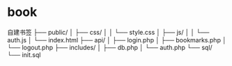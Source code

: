 # book

自建书签
├── public/
│   ├── css/
│   │   └── style.css
│   ├── js/
│   │   └── auth.js
│   └── index.html
├── api/
│   ├── login.php
│   ├── bookmarks.php
│   └── logout.php
├── includes/
│   ├── db.php
│   └── auth.php
└── sql/
    └── init.sql
